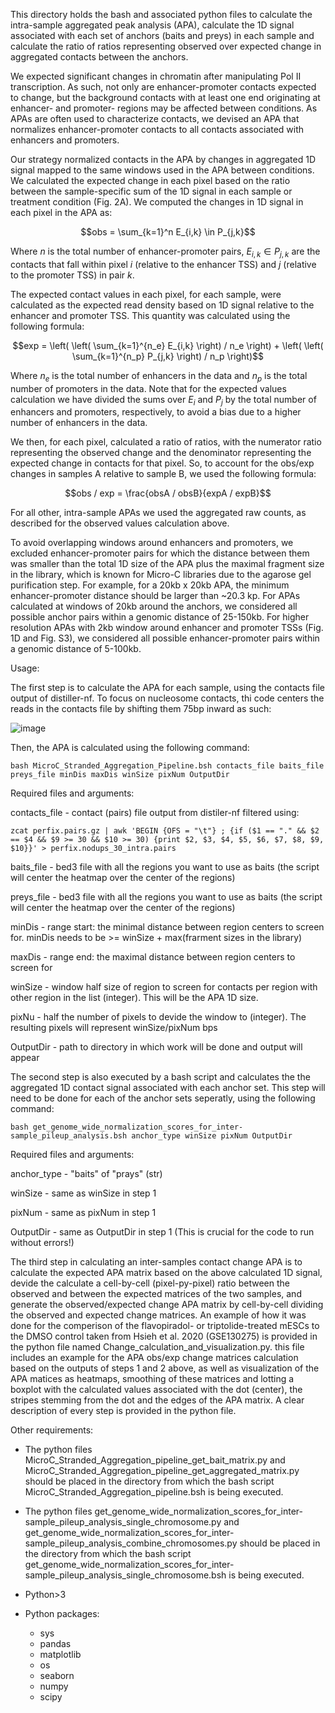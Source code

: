This directory holds the bash and associated python files to calculate the intra-sample aggregated peak analysis (APA),
calculate the 1D signal associated with each set of anchors (baits and preys) in each sample and calculate the ratio
of ratios representing observed over expected change in aggregated contacts between the anchors.

We expected significant changes in chromatin after manipulating Pol II transcription. As such, not only are enhancer-promoter contacts expected to change, but the background contacts with at least one end originating at enhancer- and promoter- regions may be affected between conditions. As APAs are often used to characterize contacts, we devised an APA that normalizes enhancer-promoter contacts to all contacts associated with enhancers and promoters.

Our strategy normalized contacts in the APA by changes in aggregated 1D signal mapped to the same windows used in the APA between conditions. We calculated the expected change in each pixel based on the ratio between the sample-specific sum of the 1D signal in each sample or treatment condition (Fig. 2A). We computed the changes in 1D signal in each pixel in the APA as:

$$obs = \sum_{k=1}^n E_{i,k} \in P_{j,k}$$

Where $n$ is the total number of enhancer-promoter pairs, $E_{i,k} \in P_{j,k}$ are the contacts that fall within pixel $i$ (relative to the enhancer TSS) and $j$ (relative to the promoter TSS) in pair $k$. 

The expected contact values in each pixel, for each sample, were calculated as the expected read density based on 1D signal relative to the enhancer and promoter TSS. This quantity was calculated using the following formula:

$$exp = \left( \left( \sum_{k=1}^{n_e} E_{i,k} \right) / n_e \right) + \left( \left( \sum_{k=1}^{n_p} P_{j,k} \right) / n_p  \right)$$

Where $n_e$ is the total number of enhancers in the data and $n_p$ is the total number of promoters in the data. Note that for the expected values calculation we have divided the sums over $E_i$ and $P_j$ by the total number of enhancers and promoters, respectively, to avoid a bias due to a higher number of enhancers in the data.

We then, for each pixel, calculated a ratio of ratios, with the numerator ratio representing the observed change and the denominator representing the expected change in contacts for that pixel. So, to account for the obs/exp changes in samples A relative to sample B, we used the following formula:

$$obs / exp = \frac{obsA / obsB}{expA / expB}$$

For all other, intra-sample APAs we used the aggregated raw counts, as described for the observed values calculation above. 

To avoid overlapping windows around enhancers and promoters, we excluded enhancer-promoter pairs for which the distance between them was smaller than the total 1D size of the APA plus the maximal fragment size in the library, which is known for Micro-C libraries due to the agarose gel purification step. For example, for a 20kb x 20kb APA, the minimum enhancer-promoter distance should be larger than ~20.3 kp. For APAs calculated at windows of 20kb around the anchors, we considered all possible anchor pairs within a genomic distance of 25-150kb. For higher resolution APAs with 2kb window around enhancer and promoter TSSs (Fig. 1D and Fig. S3), we considered all possible enhancer-promoter pairs within a genomic distance of 5-100kb.


Usage:

The first step is to calculate the APA for each sample, using the contacts file output of distiller-nf. To focus on
nucleosome contacts, thi code centers the reads in the contacts file by shifting them 75bp inward as such:

 ![image](https://user-images.githubusercontent.com/47452349/187545681-095b5e4c-fc92-4491-9ec7-06a3790b757e.png)

Then, the APA is calculated using the following command:

    bash MicroC_Stranded_Aggregation_Pipeline.bsh contacts_file baits_file preys_file minDis maxDis winSize pixNum OutputDir

Required files and arguments:

contacts_file - contact (pairs) file output from distiler-nf filtered using:

    zcat perfix.pairs.gz | awk 'BEGIN {OFS = "\t"} ; {if ($1 == "." && $2 == $4 && $9 >= 30 && $10 >= 30) {print $2, $3, $4, $5, $6, $7, $8, $9, $10}}' > perfix.nodups_30_intra.pairs

baits_file - bed3 file with all the regions you want to use as baits (the script will center the heatmap over the center of the regions)

preys_file - bed3 file with all the regions you want to use as baits (the script will center the heatmap over the center of the regions)

minDis - range start: the minimal distance between region centers to screen for. minDis needs to be >= winSize + max(frarment sizes in the library)

maxDis -  range end: the maximal distance between region centers to screen for

winSize - window half size of region to screen for contacts per region with other region in the list (integer). This will be the APA 1D size.

pixNu - half the number of pixels to devide the window to (integer). The resulting pixels will represent winSize/pixNum bps

OutputDir - path to directory in which work will be done and output will appear

The second step is also executed by a bash script and calculates the the aggregated 1D contact signal associated with each anchor set.
This step will need to be done for each of the anchor sets seperatly, using the following command:

    bash get_genome_wide_normalization_scores_for_inter-sample_pileup_analysis.bsh anchor_type winSize pixNum OutputDir
    
Required files and arguments:

anchor_type - "baits" of "prays" (str)

winSize - same as winSize in step 1

pixNum - same as pixNum in step 1

OutputDir - same as OutputDir in step 1 (This is crucial for the code to run without errors!)

The third step in calculating an inter-samples contact change APA is to calculate the expected APA matrix based on the above calculated 1D signal,
devide the calculate a cell-by-cell (pixel-py-pixel) ratio between the observed and between the expected matrices of the two samples, and generate
the observed/expected change APA matrix by cell-by-cell dividing the observed and expected change matrices. An example of how it was done for the 
comperison of the flavopiradol- or triptolide-treated mESCs to the DMSO control taken from Hsieh et al. 2020 (GSE130275) is provided in the python
file named Change_calculation_and_visualization.py. this file includes an example for the APA obs/exp change matrices calculation based on the outputs
of steps 1 and 2 above, as well as visualization of the APA matices as heatmaps, smoothing of these matrices and lotting a boxplot with the calculated
values associated with the dot (center), the stripes stemming from the dot and the edges of the APA matrix. A clear description of every step is provided
in the python file.


Other requirements:

* The python files MicroC_Stranded_Aggregation_pipeline_get_bait_matrix.py and MicroC_Stranded_Aggregation_pipeline_get_aggregated_matrix.py should be placed in the directory from which the bash script MicroC_Stranded_Aggregation_pipeline.bsh is being executed.

* The python files get_genome_wide_normalization_scores_for_inter-sample_pileup_analysis_single_chromosome.py and get_genome_wide_normalization_scores_for_inter-sample_pileup_analysis_combine_chromosomes.py should be placed in the directory from which the bash script get_genome_wide_normalization_scores_for_inter-sample_pileup_analysis_single_chromosome.bsh is being executed.

* Python>3

* Python packages:
  * sys
  * pandas
  * matplotlib
  * os
  * seaborn
  * numpy
  * scipy
